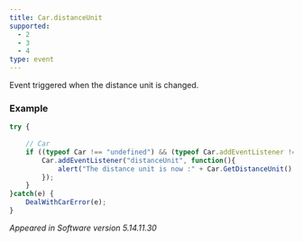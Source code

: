 ```yaml
---
title: Car.distanceUnit
supported:
  - 2
  - 3
  - 4
type: event
---
```


Event triggered when the distance unit is changed.

### Example

```javascript
try {
	
	// Car
	if ((typeof Car !== "undefined") && (typeof Car.addEventListener !== "undefined")) {
		Car.addEventListener("distanceUnit", function(){
			alert("The distance unit is now :" + Car.GetDistanceUnit() );
		});
	}
}catch(e) {
	DealWithCarError(e);
}
```

*Appeared in Software version 5.14.11.30*